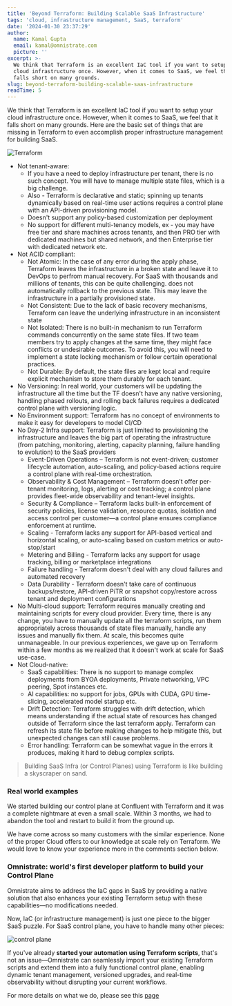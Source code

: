 ```yaml
---
title: 'Beyond Terraform: Building Scalable SaaS Infrastructure'
tags: 'cloud, infrastructure management, SaaS, terraform'
date: '2024-01-30 23:37:29'
author:
  name: Kamal Gupta
  email: kamal@omnistrate.com
  picture: ''
excerpt: >-
  We think that Terraform is an excellent IaC tool if you want to setup your
  cloud infrastructure once. However, when it comes to SaaS, we feel that it
  falls short on many grounds.
slug: beyond-terraform-building-scalable-saas-infrastructure
readTime: 5
---
```


We think that Terraform is an excellent IaC tool if you want to setup your cloud infrastructure once. However, when it comes to SaaS, we feel that it falls short on many grounds. Here are the basic set of things that are missing in Terraform to even accomplish proper infrastructure management for building SaaS.

![Terraform][2]

- Not tenant-aware: 
    - If you have a need to deploy infrastructure per tenant, there is no
   such concept. You will have to manage multiple state files, which is
   a big challenge. 
    - Also - Terraform is declarative and static; spinning
   up tenants dynamically based on real-time user actions requires a
   control plane with an API-driven provisioning model.
    - Doesn't support any policy-based customization per deployment 
    - No support for different multi-tenancy models, ex - you may have free tier and share machines across tenants, and then PRO tier with dedicated machines but shared network, and then Enterprise tier with dedicated network etc.
- Not ACID compliant:
    - Not Atomic: In the case of any error during the apply phase, Terraform leaves the infrastructure in a broken state and leave it to DevOps to perfrom manual recovery. For SaaS with thousands and millions of tenants, this can be quite challenging. does not automatically rollback to the previous state. This may leave the infrastructure in a partially provisioned state.
    - Not Consistent: Due to the lack of basic recovery mechanisms, Terraform can leave the underlying infrastructure in an inconsistent state
    - Not Isolated: There is no built-in mechanism to run Terraform commands concurrently on the same state files. If two team members try to apply changes at the same time, they might face conflicts or undesirable outcomes. To avoid this, you will need to implement a state locking mechanism or follow certain operational practices.
    - Not Durable: By default, the state files are kept local and require explicit mechanism to store them durably for each tenant.
- No Versioning: In real world, your customers will be updating the infrastructure all the time but the TF doesn't have any native versioning, handling phased rollouts, and rolling back failures requires a dedicated control plane with versioning logic.
- No Environment support: Terraform has no concept of environments to make it easy for developers to model CI/CD
- No Day-2 Infra support: Terraform is just limited to provisioning the infrastructure and leaves the big part of operating the infrastructure (from patching, monitoring, alerting, capacity planning, failure handling to evolution) to the SaaS providers
    - Event-Driven Operations – Terraform is not event-driven; customer lifecycle automation, auto-scaling, and policy-based actions require a control plane with real-time orchestration.
    - Observability & Cost Management – Terraform doesn’t offer per-tenant monitoring, logs, alerting or cost tracking; a control plane provides fleet-wide observability and tenant-level insights.
    - Security & Compliance – Terraform lacks built-in enforcement of security policies, license validation, resource quotas, isolation and access control per customer—a control plane ensures compliance enforcement at runtime.
    - Scaling - Terraform lacks any support for API-based vertical and horizontal scaling, or auto-scaling based on custom metrics or auto-stop/start 
    - Metering and Billing - Terraform lacks any support for usage tracking, billing or marketplace integrations
    - Failure handling - Terraform doesn't deal with any cloud failures and automated recovery
    - Data Durability - Terraform doesn't take care of continuous backups/restore, API-driven PiTR or snapshot copy/restore across tenant and deployment configurations   
- No Multi-cloud support: Terraform requires manually creating and maintaining scripts for every cloud provider. Every time, there is any change, you have to manually update all the terraform scripts, run them appropriately across thousands of state files manually, handle any issues and manually fix them. At scale, this becomes quite unmanageable. In our previous experiences, we gave up on Terraform within a few months as we realized that it doesn't work at scale for SaaS use-case.
- Not Cloud-native: 
    - SaaS capabilities: There is no support to manage complex deployments from BYOA deployments, Private networking, VPC peering, Spot instances etc.
    - AI capabilities: no support for jobs, GPUs with CUDA, GPU time-slicing, accelerated model startup etc.
    - Drift Detection: Terraform struggles with drift detection, which means understanding if the actual state of resources has changed outside of Terraform since the last terraform apply. Terraform can refresh its state file before making changes to help mitigate this, but unexpected changes can still cause problems.
    - Error handling: Terraform can be somewhat vague in the errors it produces, making it hard to debug complex scripts.

> Building SaaS Infra (or Control Planes) using Terraform is like building a skyscraper on sand.


### Real world examples


We started building our control plane at Confluent with Terraform and it was a complete nightmare at even a small scale. Within 3 months, we had to abandon the tool and restart to build it from the ground up.

We have come across so many customers with the similar experience. None of the proper Cloud offers to our knowledge at scale rely on Terraform. We would love to know your experience more in the comments section below.


### Omnistrate: world's first developer platform to build your Control Plane


Omnistrate aims to address the IaC gaps in SaaS by providing a native solution that also enhances your existing Terraform setup with these capabilities—no modifications needed. 

Now, IaC (or infrastructure management) is just one piece to the bigger SaaS puzzle. For SaaS control plane, you have to handle many other pieces:

![control plane][3]

If you've already **started your automation using Terraform scripts**, that's not an issue—Omnistrate can seamlessly import your existing Terraform scripts and extend them into a fully functional control plane, enabling dynamic tenant management, versioned upgrades, and real-time observability without disrupting your current workflows.

For more details on what we do, please see this [page][1]

  [1]: https://docs.omnistrate.com/
  [2]: https://drive.google.com/thumbnail?id=1KmIklBkPiPZFup9nJYHEpJBx3ztRJskY&sz=w720
  [3]: https://drive.google.com/thumbnail?id=1Y636J-p3JL9CvptjbFGPQcXG0rL2wrI6&sz=w720
